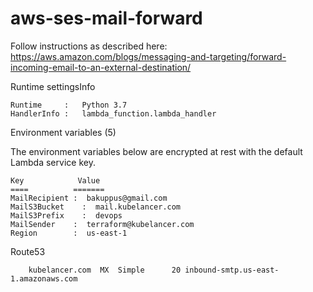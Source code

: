 # aws-ses-mail-forward
Follow instructions as described here: https://aws.amazon.com/blogs/messaging-and-targeting/forward-incoming-email-to-an-external-destination/

Runtime settingsInfo
```
Runtime     :   Python 3.7
HandlerInfo :   lambda_function.lambda_handler
```

Environment variables (5)

The environment variables below are encrypted at rest with the default Lambda service key.
```
Key            Value
====          =======
MailRecipient :	 bakuppus@gmail.com
MailS3Bucket	:  mail.kubelancer.com
MailS3Prefix	:  devops
MailSender	  :  terraform@kubelancer.com
Region	      :  us-east-1
```

Route53

```
	kubelancer.com	MX	Simple		20 inbound-smtp.us-east-1.amazonaws.com
 ```
